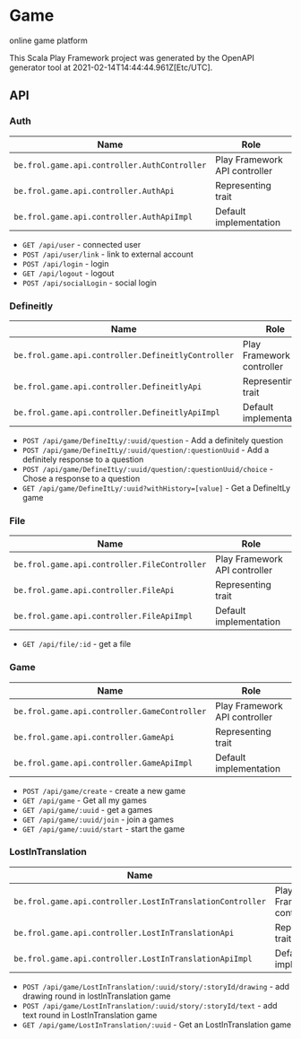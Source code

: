 # Game

online game platform

This Scala Play Framework project was generated by the OpenAPI generator tool at 2021-02-14T14:44:44.961Z[Etc/UTC].

## API

### Auth

|Name|Role|
|----|----|
|`be.frol.game.api.controller.AuthController`|Play Framework API controller|
|`be.frol.game.api.controller.AuthApi`|Representing trait|
|`be.frol.game.api.controller.AuthApiImpl`|Default implementation|

* `GET /api/user` - connected user
* `POST /api/user/link` - link to external account
* `POST /api/login` - login
* `GET /api/logout` - logout
* `POST /api/socialLogin` - social login

### Defineitly

|Name|Role|
|----|----|
|`be.frol.game.api.controller.DefineitlyController`|Play Framework API controller|
|`be.frol.game.api.controller.DefineitlyApi`|Representing trait|
|`be.frol.game.api.controller.DefineitlyApiImpl`|Default implementation|

* `POST /api/game/DefineItLy/:uuid/question` - Add a definitely question
* `POST /api/game/DefineItLy/:uuid/question/:questionUuid` - Add a definitely response to a question
* `POST /api/game/DefineItLy/:uuid/question/:questionUuid/choice` - Chose a response to a question
* `GET /api/game/DefineItLy/:uuid?withHistory=[value]` - Get a DefineItLy game

### File

|Name|Role|
|----|----|
|`be.frol.game.api.controller.FileController`|Play Framework API controller|
|`be.frol.game.api.controller.FileApi`|Representing trait|
|`be.frol.game.api.controller.FileApiImpl`|Default implementation|

* `GET /api/file/:id` - get a file

### Game

|Name|Role|
|----|----|
|`be.frol.game.api.controller.GameController`|Play Framework API controller|
|`be.frol.game.api.controller.GameApi`|Representing trait|
|`be.frol.game.api.controller.GameApiImpl`|Default implementation|

* `POST /api/game/create` - create a new game
* `GET /api/game` - Get all my games
* `GET /api/game/:uuid` - get a games
* `GET /api/game/:uuid/join` - join a games
* `GET /api/game/:uuid/start` - start the game

### LostInTranslation

|Name|Role|
|----|----|
|`be.frol.game.api.controller.LostInTranslationController`|Play Framework API controller|
|`be.frol.game.api.controller.LostInTranslationApi`|Representing trait|
|`be.frol.game.api.controller.LostInTranslationApiImpl`|Default implementation|

* `POST /api/game/LostInTranslation/:uuid/story/:storyId/drawing` - add drawing round in lostInTranslation game
* `POST /api/game/LostInTranslation/:uuid/story/:storyId/text` - add text round in LostInTranslation game
* `GET /api/game/LostInTranslation/:uuid` - Get an LostInTranslation game

